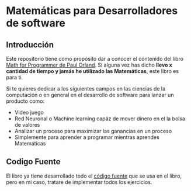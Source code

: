 # Matemáticas para Desarrolladores de software

## Introducción
Este repositorio tiene como propósito dar a conocer el contenido del libro [Math for Programmer de Paul Orland](https://www.manning.com/books/math-for-programmers). Si alguna vez
has dicho **llevo x cantidad de tiempo y jamás he utilizado las Matemáticas**, este libro es para ti.

Si te quieres dedicar a los siguientes campos en las ciencias de la computación o en general en el desarrollo de software
para lanzar un producto como:
- Video juego
- Red Neuronal o Machine learning capáz de mover dinero en el la bolsa de valores
- Analizar un proceso para maximizar las ganancias en un proceso
- Simplemente para aprender a programar mientras aprendes Matemáticas

## Codigo Fuente
El libro ya tiene desarrollado todo el [código fuente](https://github.com/orlandpm/Math-for-Programmers) que se usa en el libro, pero en mi caso, tratare de implementar todos
los ejercicios.
